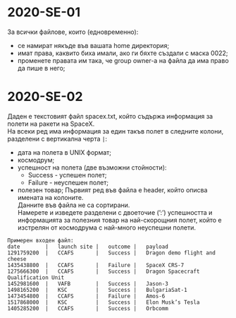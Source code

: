 # 2020-SE-01

За всички файлове, които (едновременно):
- се намират някъде във вашата home директория;
- имат права, каквито биха имали, ако ги бяхте създали с маска 0022;
- променете правата им така, че group owner-а на файла да има право да пише в него;

# 2020-SE-02

Даден е текстовият файл spacex.txt, който съдържа информация за полети на ракети на SpaceX. <br />
На всеки ред има информация за един такъв полет в следните колони, разделени с вертикална черта `|`:
- дата на полета в UNIX формат;
- космодрум;
- успешност на полета (две възможни стойности):
    - Success - успешен полет;
    - Failure - неуспешен полет;
- полезен товар;
Първият ред във файла e header, който описва имената на колоните. <br />
Данните във файла не са сортирани. <br />
Намерете и изведете разделени с двоеточие (’:’) успешността и информацията за полезния товар
на най-скорощния полет, който е изстрелян от космодрума с най-много неуспешни полети. <br />
```
Примерен входен файл:
date        |   launch site |   outcome |   payload 
1291759200  |   CCAFS       |   Success |   Dragon demo flight and cheese
1435438800  |   CCAFS       |   Failure |   SpaceX CRS-7
1275666300  |   CCAFS       |   Success |   Dragon Spacecraft Qualification Unit
1452981600  |   VAFB        |   Success |   Jason-3
1498165200  |   KSC         |   Success |   BulgariaSat-1
1473454800  |   CCAFS       |   Failure |   Amos-6
1517868000  |   KSC         |   Success |   Elon Musk’s Tesla
1405285200  |   CCAFS       |   Success |   Orbcomm
```